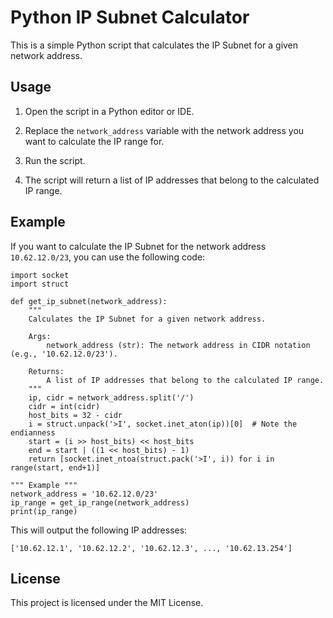 
# Python IP Subnet Calculator

This is a simple Python script that calculates the IP Subnet for a given network address.

## Usage

1.  Open the script in a Python editor or IDE.
    
2.  Replace the `network_address` variable with the network address you want to calculate the IP range for.
    
3.  Run the script.
    
4.  The script will return a list of IP addresses that belong to the calculated IP range.
    

## Example

If you want to calculate the IP Subnet for the network address `10.62.12.0/23`, you can use the following code:

    import socket
    import struct
    
    def get_ip_subnet(network_address):
        """
        Calculates the IP Subnet for a given network address.
    
        Args:
            network_address (str): The network address in CIDR notation (e.g., '10.62.12.0/23').
    
        Returns:
            A list of IP addresses that belong to the calculated IP range.
        """
        ip, cidr = network_address.split('/')
        cidr = int(cidr)
        host_bits = 32 - cidr
        i = struct.unpack('>I', socket.inet_aton(ip))[0]  # Note the endianness
        start = (i >> host_bits) << host_bits
        end = start | ((1 << host_bits) - 1)
        return [socket.inet_ntoa(struct.pack('>I', i)) for i in range(start, end+1)]
    
	""" Example """
	network_address = '10.62.12.0/23'
	ip_range = get_ip_range(network_address)
	print(ip_range)

This will output the following IP addresses:

    ['10.62.12.1', '10.62.12.2', '10.62.12.3', ..., '10.62.13.254']
## License

This project is licensed under the MIT License.
